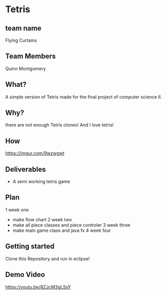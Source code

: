 # Tetris

## team name
Flying Curtains

## Team Members
Quinn Montgomery

## What?
A simple version of Tetris made for the final project of computer science II.  

## Why?
there are not enough Tetris clones! And I love tetris! 

## How
https://imgur.com/9wzwgwt

## Deliverables
* A semi working tetris game

## Plan
1 week one
* make flow chart
2 week two
* make all piece classes and piece controler
3 week three
* make main game class and java fx
4 week four
## Getting started
Clone this Repository and run in eclipse!

## Demo Video
https://youtu.be/8ZJcM3gLSsY
